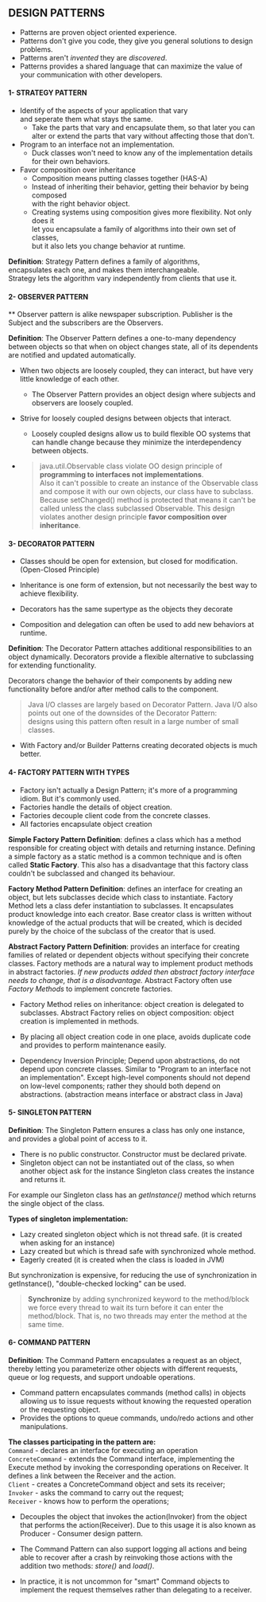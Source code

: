 ## DESIGN PATTERNS  
- Patterns are proven object oriented experience.  
- Patterns don't give you code, they give you general solutions to design problems.  
- Patterns aren't _invented_ they are _discovered_.  
- Patterns provides a shared language that can maximize the value of your communication with other developers.  
  
#### 1- STRATEGY PATTERN  
  
- Identify of the aspects of your application that vary   
and seperate them what stays the same.  
  - Take the parts that vary and encapsulate them, so that later you can  
   alter or extend the parts that vary without affecting those that don't.  
- Program to an interface not an implementation.
  - Duck classes won't need to know any of the implementation details  
   for their own behaviors. 
- Favor composition over inheritance
  - Composition means putting classes together (HAS-A)  
  - Instead of inheriting their behavior, getting their behavior by being composed   
   with the right behavior object.  
  - Creating systems using composition gives more flexibility. Not only does it  
   let you encapsulate a family of algorithms into their own set of classes,   
   but it also lets you change behavior at runtime.  
  
**Definition**: Strategy Pattern defines a family of algorithms,  
encapsulates each one, and makes them interchangeable.   
Strategy lets the algorithm vary independently from clients that use it.

#### 2- OBSERVER PATTERN

** Observer pattern is alike newspaper subscription.
Publisher is the Subject and the subscribers are the Observers. 

**Definition**: The Observer Pattern defines a one-to-many dependency between objects so that when on object changes state, all of its dependents are notified and updated automatically.

- When two objects are loosely coupled, they can interact, but have very little knowledge of each other. 
	- The Observer Pattern provides an object design where subjects and observers are loosely coupled.

- Strive for loosely coupled designs between objects that interact.
	- Loosely coupled designs allow us to build flexible OO systems that can handle change because they minimize the interdependency between objects.

- > java.util.Observable class violate OO design principle of **programming to interfaces not implementations**.
<br/>Also it can't possible to create an instance of the Observable class and compose it with our own objects, our class have to subclass. Because setChanged() method is protected that means it can't be called unless the class subclassed Observable. This design violates another design principle **favor composition over inheritance**.


#### 3- DECORATOR PATTERN

- Classes should be open for extension, but closed for modification. (Open-Closed Principle)
- Inheritance is one form of extension, but not necessarily the best way to achieve flexibility.
- Decorators has the same supertype as the objects they decorate

- Composition and delegation can often be used to add new behaviors at runtime.

**Definition**: The Decorator Pattern attaches additional responsibilities to an object dynamically.
Decorators provide a flexible alternative to subclassing for extending functionality.

Decorators change the behavior of their components by adding new functionality before and/or after method calls to the component.

> Java I/O classes are largely based on Decorator Pattern.
Java I/O also points out one of the downsides of the Decorator Pattern:
<br/>designs using this pattern often result in a large number of small classes.

- With Factory and/or Builder Patterns creating decorated objects is much better.


#### 4- FACTORY PATTERN WITH TYPES

- Factory isn't actually a Design Pattern; it's more of a programming idiom. But it's commonly used.
- Factories handle the details of object creation.
- Factories decouple client code from the concrete classes. 
- All factories encapsulate object creation

**Simple Factory Pattern Definition**: defines a class which has a method responsible for creating object with details and returning instance.
Defining a simple factory as a static method is a common technique and is often called **Static Factory**. This also has a disadvantage that this factory class couldn't be subclassed and changed its behaviour.

**Factory Method Pattern Definition**: defines an interface for creating an object, but lets subclasses decide which class to instantiate. Factory Method lets a class defer instantiation to subclasses.
It encapsulates product knowledge into each creator. Base creator class is written without knowledge of the actual products that will be created, which is decided purely by the choice of the subclass of the creator that is used.

**Abstract Factory Pattern Definition**: provides an interface for creating families of related or dependent objects without specifying their concrete classes.
Factory methods are a natural way to implement product methods in abstract factories. _If new products added then abstract factory interface needs to change, that is a disadvantage._
Abstract Factory often use _Factory Methods_ to implement concrete factories.

- Factory Method relies on inheritance: object creation is delegated to subclasses. Abstract Factory relies on object composition: object creation is implemented in methods.  

- By placing all object creation code in one place, avoids duplicate code and provides to perform maintenance easily.

- Dependency Inversion Principle; Depend upon abstractions, do not depend upon concrete classes.
 Similar to "Program to an interface not an implementation". Except high-level components should not depend on low-level components; rather they should both depend on abstractions. (abstraction means interface or abstract class in Java) 

#### 5- SINGLETON PATTERN

**Definition**: The Singleton Pattern ensures a class has only one instance, and provides a global point of access to it.

- There is no public constructor. Constructor must be declared private.
- Singleton object can not be instantiated out of the class, so when another object ask for the instance Singleton class creates the instance and returns it.

For example our Singleton class has an _getInstance()_ method which returns the single object of the class.

**Types of singleton implementation:**

- Lazy created singleton object which is not thread safe. (it is created when asking for an instance)
- Lazy created but which is thread safe with synchronized whole method.
- Eagerly created (it is created when the class is loaded in JVM)

But synchronization is expensive, for reducing the use of synchronization in getInstance(), "double-checked locking" can be used. 

> **Synchronize** by adding synchronized keyword to the method/block we force every thread to wait its turn before it can enter the method/block. That is, no two threads may enter the method at the same time.

#### 6- COMMAND PATTERN

**Definition**: The Command Pattern encapsulates a request as an object, thereby letting you parameterize other objects with different requests, queue or log requests, and support undoable operations.

- Command pattern encapsulates commands (method calls) in objects allowing us to issue requests without knowing the requested operation or the requesting object.
- Provides the options to queue commands, undo/redo actions and other manipulations.

**The classes participating in the pattern are:**
<br/>`Command` - declares an interface for executing an operation
<br/>`ConcreteCommand` - extends the Command interface, implementing the Execute method by invoking the corresponding operations on Receiver. It defines a link between the Receiver and the action.
<br/>`Client` - creates a ConcreteCommand object and sets its receiver;
<br/>`Invoker` - asks the command to carry out the request;
<br/>`Receiver` - knows how to perform the operations;

- Decouples the object that invokes the action(Invoker) from the object that performs the action(Receiver). Due to this usage it is also known as Producer - Consumer design pattern.

- The Command Pattern can also support logging all actions and being able to recover after a crash by reinvoking those actions with the addition two methods: _store()_ and _load()_.

- In practice, it is not uncommon for "smart" Command objects to implement the request themselves rather than delegating to a receiver.


